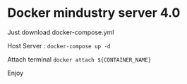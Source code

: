 # Docker mindustry server 4.0

Just download docker-compose.yml 

Host Server : `docker-compose up -d`

Attach terminal `docker attach ${CONTAINER_NAME}`

Enjoy
